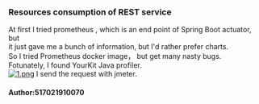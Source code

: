 ### Resources consumption of REST service
At first I tried prometheus , which is an end point of Spring Boot actuator, but <br>
it just gave me a bunch of information, but I'd rather prefer charts.<br>
So I tried Prometheus docker image， but get many nasty bugs.<br>
Fotunately, I found YourKit Java profiler. <br>
[![1.png](https://i.postimg.cc/SKbbSf6s/1.png)](https://postimg.cc/QFmyS5nG)
I send the request with jmeter. <br>




#### Author:517021910070
